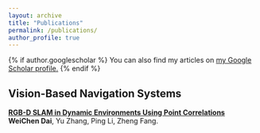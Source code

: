 ```yaml
---
layout: archive
title: "Publications"
permalink: /publications/
author_profile: true
---
```


{% if author.googlescholar %}
  You can also find my articles on <u><a href="{{author.googlescholar}}">my Google Scholar profile</a>.</u>
{% endif %}

<!-- {% include base_path %} -->

## Vision-Based Navigation Systems

<b>[RGB-D SLAM in Dynamic Environments Using Point Correlations](http://weichnn.github.io/publications/DSLAM)</b> <br> 
<b>WeiChen Dai</b>, Yu Zhang, Ping Li, Zheng Fang.


<!-- {% for post in site.publications reversed %}
  {% include archive-single.html %}
{% endfor %} -->
